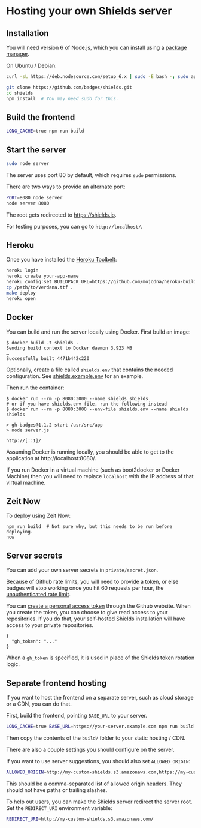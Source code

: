 Hosting your own Shields server
===============================

Installation
------------

You will need version 6 of Node.js, which you can install using a
[package manager][].

On Ubuntu / Debian:

```sh
curl -sL https://deb.nodesource.com/setup_6.x | sudo -E bash -; sudo apt-get install -y nodejs
```

```sh
git clone https://github.com/badges/shields.git
cd shields
npm install  # You may need sudo for this.
```

[package manager]: https://nodejs.org/en/download/package-manager/


Build the frontend
------------------

```sh
LONG_CACHE=true npm run build
```


Start the server
----------------

```sh
sudo node server
```

The server uses port 80 by default, which requires `sudo` permissions.

There are two ways to provide an alternate port:

```sh
PORT=8080 node server
node server 8080
```

The root gets redirected to https://shields.io.

For testing purposes, you can go to `http://localhost/`.


Heroku
------

Once you have installed the [Heroku Toolbelt][]:

```bash
heroku login
heroku create your-app-name
heroku config:set BUILDPACK_URL=https://github.com/mojodna/heroku-buildpack-multi.git#build-env
cp /path/to/Verdana.ttf .
make deploy
heroku open
```

[Heroku Toolbelt]: https://toolbelt.heroku.com/


Docker
------

You can build and run the server locally using Docker. First build an image:

```console
$ docker build -t shields .
Sending build context to Docker daemon 3.923 MB
…
Successfully built 4471b442c220
```

Optionally, create a file called `shields.env` that contains the needed
configuration. See [shields.example.env][shields.example.env] for an example.

Then run the container:

```console
$ docker run --rm -p 8080:3000 --name shields shields
# or if you have shields.env file, run the following instead
$ docker run --rm -p 8080:3000 --env-file shields.env --name shields shields

> gh-badges@1.1.2 start /usr/src/app
> node server.js

http://[::1]/
```

Assuming Docker is running locally, you should be able to get to the
application at http://localhost:8080/.

If you run Docker in a virtual machine (such as boot2docker or Docker Machine)
then you will need to replace `localhost` with the IP address of that virtual
machine.

[shields.example.env]: ../shields.example.env


Zeit Now
--------

To deploy using Zeit Now:

```console
npm run build  # Not sure why, but this needs to be run before deploying.
now
```


Server secrets
--------------

You can add your own server secrets in `private/secret.json`.

Because of Github rate limits, you will need to provide a token, or else badges
will stop working once you hit 60 requests per hour, the
[unauthenticated rate limit][github rate limit].

You can [create a personal access token][personal access tokens] through the
Github website. When you create the token, you can choose to give read access
to your repositories. If you do that, your self-hosted Shields installation
will have access to your private repositories.

```
{
  "gh_token": "..."
}
```

When a `gh_token` is specified, it is used in place of the Shields token
rotation logic.


[github rate limit]: https://developer.github.com/v3/#rate-limiting
[personal access tokens]: https://github.com/settings/tokens


Separate frontend hosting
-------------------------

If you want to host the frontend on a separate server, such as cloud storage
or a CDN, you can do that.

First, build the frontend, pointing `BASE_URL` to your server.

```sh
LONG_CACHE=true BASE_URL=https://your-server.example.com npm run build
```

Then copy the contents of the `build/` folder to your static hosting / CDN.

There are also a couple settings you should configure on the server.

If you want to use server suggestions, you should also set `ALLOWED_ORIGIN`:

```sh
ALLOWED_ORIGIN=http://my-custom-shields.s3.amazonaws.com,https://my-custom-shields.s3.amazonaws.com
```

This should be a comma-separated list of allowed origin headers. They should
not have paths or trailing slashes.

To help out users, you can make the Shields server redirect the server root.
Set the `REDIRECT_URI` environment variable:

```sh
REDIRECT_URI=http://my-custom-shields.s3.amazonaws.com/
```
